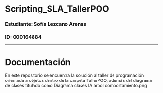 # Scripting_SLA_TallerPOO
### Estudiante: Sofía Lezcano Arenas
### ID: 000164884
---
# Documentación
En este repositorio se encuentra la solución al taller de programación orientada a objetos dentro de la carpeta TallerPOO, además del diagrama de clases titulado como Diagrama clases IA árbol comportamiento.png
